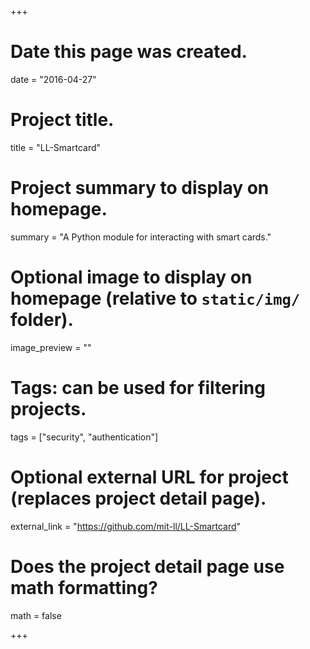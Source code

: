 +++
# Date this page was created.
date = "2016-04-27"

# Project title.
title = "LL-Smartcard"

# Project summary to display on homepage.
summary = "A Python module for interacting with smart cards."

# Optional image to display on homepage (relative to `static/img/` folder).
image_preview = ""

# Tags: can be used for filtering projects.
tags = ["security", "authentication"]

# Optional external URL for project (replaces project detail page).
external_link = "https://github.com/mit-ll/LL-Smartcard"

# Does the project detail page use math formatting?
math = false

+++
